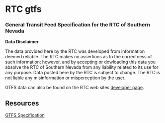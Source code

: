 # RTC gtfs
### General Transit Feed Specification for the RTC of Southern Nevada

**Data Disclaimer**

The data provided here by the RTC was developed from information deemed reliable. The RTC makes no assertions as to the correctness of such information; however, and by accepting or dowloading this data you absolve the RTC of Southern Nevada from any liability related to its use for any purpose. Data posted here by the RTC is subject to change. The RTC is not liable any misinformation or misperception by the user. 

GTFS data can also be found on the RTC web sites [developer page](https://www.rtcsnv.com/transit/rtc-transit-services/rtc-transit-developer-information/).

## Resources
[GTFS Specification](https://github.com/google/transit/blob/master/gtfs/spec/en/reference.md)

